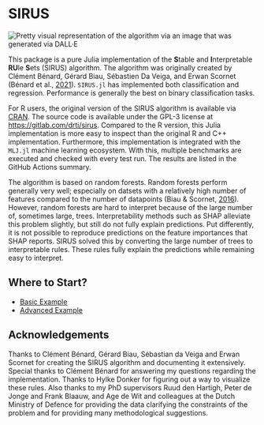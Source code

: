 # SIRUS

![
Pretty visual representation of the algorithm via an image that was generated via DALL·E
](./../image/sirus-with-text.webp)

This package is a pure Julia implementation of the **S**table and **I**nterpretable **RU**le **S**ets (SIRUS) algorithm.
The algorithm was originally created by Clément Bénard, Gérard Biau, Sébastien Da Veiga, and Erwan Scornet (Bénard et al., [2021](http://proceedings.mlr.press/v130/benard21a.html)).
`SIRUS.jl` has implemented both classification and regression.
Performance is generally the best on binary classification tasks.

For R users, the original version of the SIRUS algorithm is available via [CRAN](https://cran.r-project.org/web/packages/sirus/index.html).
The source code is available under the GPL-3 license at <https://gitlab.com/drti/sirus>.
Compared to the R version, this Julia implementation is more easy to inspect than the original R and C++ implementation.
Furthermore, this implementation is integrated with the `MLJ.jl` machine learning ecosystem.
With this, multiple benchmarks are executed and checked with every test run.
The results are listed in the GitHub Actions summary.

The algorithm is based on random forests.
Random forests perform generally very well; especially on datsets with a relatively high number of features compared to the number of datapoints (Biau & Scornet, [2016](https://doi.org/10.1007/s11749-016-0481-7)).
However, random forests are hard to interpret because of the large number of, sometimes large, trees.
Interpretability methods such as SHAP alleviate this problem slightly, but still do not fully explain predictions.
Put differently, it is not possible to reproduce predictions on the feature importances that SHAP reports.
SIRUS solved this by converting the large number of trees to interpretable rules.
These rules fully explain the predictions while remaining easy to interpret.

## Where to Start?

- [Basic Example](/dev/basic-example)
- [Advanced Example](/dev/binary-classification)

## Acknowledgements

Thanks to Clément Bénard, Gérard Biau, Sébastian da Veiga and Erwan Scornet for creating the SIRUS algorithm and documenting it extensively.
Special thanks to Clément Bénard for answering my questions regarding the implementation.
Thanks to Hylke Donker for figuring out a way to visualize these rules.
Also thanks to my PhD supervisors Ruud den Hartigh, Peter de Jonge and Frank Blaauw, and Age de Wit and colleagues at the Dutch Ministry of Defence for providing the data clarifying the constraints of the problem and for providing many methodological suggestions.
